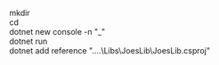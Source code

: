 mkdir <name>  
cd <name>  
dotnet new console -n "<yourname>_<name>"  
dotnet run  
dotnet add reference "..\..\Libs\JoesLib\JoesLib.csproj"
